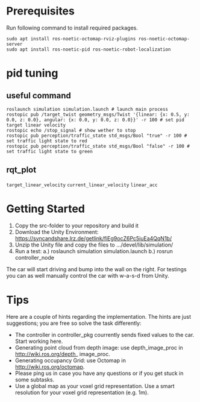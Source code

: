 # Prerequisites
 
Run following command to install required packages.

```shell
sudo apt install ros-noetic-octomap-rviz-plugins ros-noetic-octomap-server
sudo apt install ros-noetic-pid ros-noetic-robot-localization
```

#  pid tuning
## useful command
```shell
roslaunch simulation simulation.launch # launch main process
rostopic pub /target_twist geometry_msgs/Twist '{linear: {x: 0.5, y: 0.0, z: 0.0}, angular: {x: 0.0, y: 0.0, z: 0.0}}' -r 100 # set pid target linear velocity
rostopic echo /stop_signal # show wether to stop
rostopic pub perception/traffic_state std_msgs/Bool "true" -r 100 # set traffic light state to red
rostopic pub perception/traffic_state std_msgs/Bool "false" -r 100 # set traffic light state to green
```
## rqt_plot
`target_linear_velocity`
`current_linear_velocity`
`linear_acc`

# Getting Started


1. Copy the src-folder to your repository and build it
2. Download the Unity Environment: https://syncandshare.lrz.de/getlink/fiEg9ocZ6Pc5iuEa4QqN1b/
3. Unzip the Unity file and copy the files to .../devel/lib/simulation/
4. Run a test:
  a.) roslaunch simulation simulation.launch
  b.) rosrun controller_node
  
The car will start driving and bump into the wall on the right. 
For testings you can as well manually control the car with w-a-s-d from Unity.



# Tips

Here are a couple of hints regarding the implementation. The hints are just suggestions; you are free so solve the task differently:
- The controller in controller_pkg courrently sends fixed values to the car. Start working here.
- Generating point cloud from depth image: use depth_image_proc in http://wiki.ros.org/depth_
image_proc.
- Generating occupancy Grid: use Octomap in http://wiki.ros.org/octomap.
- Please ping us in case you have any questions or if you get stuck in some subtasks.
- Use a global map as your voxel grid representation. Use a smart resolution for your voxel grid representation (e.g. 1m).

